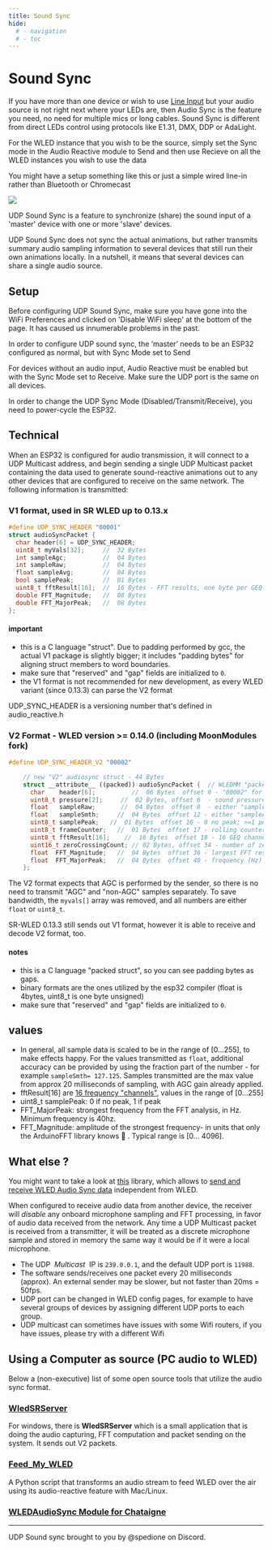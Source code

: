 ```yaml
---
title: Sound Sync
hide:
  # - navigation
  # - toc
---
```

# Sound Sync

If you have more than one device or wish to use [Line Input](Line-Input) but your audio source is not right next where your LEDs are, then Audio Sync is the feature you need, no need for multiple mics or long cables. Sound Sync is different from direct LEDs control using protocols like E1.31, DMX, DDP or AdaLight.

For the WLED instance that you wish to be the source, simply set the Sync mode in the Audio Reactive module to Send and then use Recieve on all the WLED instances you wish to use the data

You might have a setup something like this or just a simple wired line-in rather than Bluetooth or Chromecast

<img src="https://media.discordapp.net/attachments/853969074311659570/1120723508717158510/WLED_Audio_Routing_Diagram.png"/>

UDP Sound Sync is a feature to synchronize (share) the sound input of a 'master' device with one or more 'slave' devices. 

UDP Sound Sync does not sync the actual animations, but rather transmits summary audio sampling information to several devices that still run their own animations locally. In a nutshell, it means that several devices can share a single audio source.

## Setup
Before configuring UDP Sound Sync, make sure you have gone into the WiFi Preferences and clicked on 'Disable WiFi sleep' at the bottom of the page. It has caused us innumerable problems in the past.

In order to configure UDP sound sync, the ‘master’ needs to be an ESP32 configured as normal, but with Sync Mode set to Send

For devices without an audio input, Audio Reactive must be enabled but with the Sync Mode set to Receive. Make sure the UDP port is the same on all devices.

In order to change the UDP Sync Mode (Disabled/Transmit/Receive), you need to power-cycle the ESP32.

## Technical

When an ESP32 is configured for audio transmission, it will connect to a UDP Multicast address, and begin sending a single UDP Multicast packet containing the data used to generate sound-reactive animations out to any other devices that are configured to receive on the same network.  The following information is transmitted:

### V1 format, used in SR WLED up to 0.13.x
```c++
#define UDP_SYNC_HEADER "00001"
struct audioSyncPacket {
  char header[6] = UDP_SYNC_HEADER;
  uint8_t myVals[32];     //  32 Bytes
  int sampleAgc;          //  04 Bytes
  int sampleRaw;          //  04 Bytes
  float sampleAvg;        //  04 Bytes
  bool samplePeak;        //  01 Bytes
  uint8_t fftResult[16];  //  16 Bytes - FFT results, one byte per GEQ channel
  double FFT_Magnitude;   //  08 Bytes
  double FFT_MajorPeak;   //  08 Bytes
};
```
#### important
* this is a C language "struct". Due to padding performed by gcc, the actual V1 package is slightly bigger; it includes "padding bytes" for aligning struct members to word boundaries.
* make sure that "reserved" and "gap" fields are initialized to `0`.
* the V1 format is not recommended for new development, as every WLED variant (since 0.13.3) can parse the V2 format

UDP_SYNC_HEADER is a versioning number that's defined in audio_reactive.h

### V2 Format - WLED version >= 0.14.0 (including MoonModules fork)

```c++
#define UDP_SYNC_HEADER_V2 "00002"

    // new "V2" audiosync struct - 44 Bytes
    struct __attribute__ ((packed)) audioSyncPacket {  // WLEDMM "packed" ensures that there are no additional gaps
      char    header[6];          //  06 Bytes  offset 0 - "00002" for protocol version 2 ( includes \0 for c-style string termination) 
      uint8_t pressure[2];     //  02 Bytes, offset 6  - sound pressure as fixed point (8bit integer,  8bit fraction) 
      float   sampleRaw;       //  04 Bytes  offset 8  - either "sampleRaw" or "rawSampleAgc" depending on soundAgc setting
      float   sampleSmth;     //  04 Bytes  offset 12 - either "sampleAvg" or "sampleAgc" depending on soundAgc setting
      uint8_t samplePeak;   //  01 Bytes  offset 16 - 0 no peak; >=1 peak detected. In future, this will also provide peak Magnitude
      uint8_t frameCounter;   //  01 Bytes  offset 17 - rolling counter to track duplicate/out of order packets
      uint8_t fftResult[16];    //  16 Bytes  offset 18 - 16 GEQ channels, each channel has one byte (uint8_t)
      uint16_t zeroCrossingCount; // 02 Bytes, offset 34 - number of zero crossings seen in 23ms
      float  FFT_Magnitude;   //  04 Bytes  offset 36 - largest FFT result from a single run (raw value, can go up to 4096)
      float  FFT_MajorPeak;   //  04 Bytes  offset 40 - frequency (Hz) of largest FFT result
    };

```

The V2 format expects that AGC is performed by the sender, so there is no need to transmit "AGC" and "non-AGC" samples separately. To save bandwidth, the `myvals[]` array was removed, and all numbers are either `float` or `uint8_t`.

SR-WLED 0.13.3 still sends out V1 format, however it is able to receive and decode V2 format, too.

#### notes
* this is a C language "packed struct", so you can see padding bytes as gaps.
* binary formats are the ones utilized by the esp32 compiler (float is 4bytes, uint8_t is one byte unsigned)
* make sure that "reserved" and "gap" fields are initialized to `0`.

## values

* In general, all sample data is scaled to be in the range of [0...255], to make effects happy. For the values transmitted as `float`, additional accuracy can be provided by using the fraction part of the number - for example `sampleSmth= 127.125`. Samples transmitted  are the max value from approx 20 milliseconds of sampling, with AGC gain already applied.
* fftResult[16] are [16 frequency "channels"](https://github.com/MoonModules/WLED/blob/fc173b3bc00694e59b653ca230133052b5476c05/usermods/audioreactive/audio_reactive.h#L733-L760), values in the range of [0...255]
* uint8_t samplePeak: 0 if no peak, 1 if peak
* FFT_MajorPeak: strongest frequency from the FFT analysis, in Hz. Minimum frequency is 40hz.
* FFT_Magnitude: amplitude of the strongest frequency- in units that only the ArduinoFFT library knows 🤷 . Typical range is [0... 4096].


## What else ?

You might want to take a look at [this](https://github.com/netmindz/WLED-sync) library, which allows to [send and receive WLED Audio Sync data](https://github.com/netmindz/WLED-sync) independent from WLED.


When configured to receive audio data from another device, the receiver will *disable* any onboard microphone sampling and FFT processing, in favor of audio data received from the network.  Any time a UDP Multicast packet is received from a transmitter, it will be treated as a discrete microphone sample and stored in memory the same way it would be if it were a local microphone.

* The UDP &nbsp;<em>Multicast</em>&nbsp; IP is `239.0.0.1`, and the default UDP port is `11988`.
* The software sends/receives one packet every 20 milliseconds (approx). An external sender may be slower, but not faster than 20ms = 50fps.
* UDP port can be changed in WLED config pages, for example to have several groups of devices by assigning different UDP ports to each group.
* UDP multicast can sometimes have issues with some Wifi routers, if you have issues, please try with a different Wifi

## Using a Computer as source (PC audio to WLED)

Below a (non-executive) list of some open source tools that utilize the audio sync format.

### [WledSRServer](https://github.com/Victoare/SR-WLED-audio-server-win)
For windows, there is **WledSRServer** which is a small application that is doing the audio capturing, FFT computation and packet sending on the system. It sends out V2 packets.

### [Feed_My_WLED](https://github.com/chrisgott/feed_my_wled)
A Python script that transforms an audio stream to feed WLED over the air using its audio-reactive feature with Mac/Linux.

### [WLEDAudioSync Module for Chataigne](https://github.com/zak-45/WLEDAudioSync-Chataigne-Module)

--- 
UDP Sound sync brought to you by @spedione on Discord.
